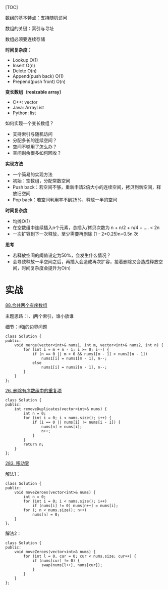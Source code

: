[TOC]

数组的基本特点：支持随机访问

数组的关键：索引与寻址

数组必须要连续存储

**时间复杂度：**

- Lookup O(1)
- Insert O(n)
- Delete O(n)
- Append(push back) O(1)
- Prepend(push front) O(n)

**变长数组（resizable array）**

- C++: vector
- Java: ArrayList
- Python: list

如何实现一个变长数组？

- 支持索引与随机访问
- 分配多长的连续空间？
- 空间不够用了怎么办？
- 空间剩余很多如何回收？

**实现方法**

- 一个简易的实现方法
- 初始：空数组，分配常数空间
- Push back：若空间不够，重新申请2倍大小的连续空间，拷贝到新空间，释放旧空间
- Pop back：若空间利用率不到25%，释放一半的空间

**时间复杂度**

- 均摊O(1)
- 在空数组中连续插入n个元素，总插入/拷贝次数为 n + n/2 + n/4 + .... < 2n
- 一次扩容到下一次释放，至少需要再删除 (1 - 2*0.25)n=0.5n 次

**思考**

- 若释放空间的阈值设定为50%，会发生什么情况？
- 会导致释放一半空间之后，再插入会造成再次扩容，接着删除又会造成释放空间，时间复杂度会提升为O(n)



# 实战

[88.合并两个有序数组](https://leetcode-cn.com/problems/merge-sorted-array/)

主题思路：i、j两个索引，谁小放谁

细节：i和j的边界问题

```
class Solution {
public:
    void merge(vector<int>& nums1, int m, vector<int>& nums2, int n) {
    	for (int i = m + n - 1; i >= 0; i--) {
    		if (n == 0 || m > 0 && nums1[m - 1] > nums2[n - 1])
    			nums1[i] = nums1[m - 1], m--;
    		else 
    			nums1[i] = nums2[n - 1], n--;
    	}
    }
};
```

[26. 删除有序数组中的重复项](https://leetcode-cn.com/problems/remove-duplicates-from-sorted-array/)

```
class Solution {
public:
    int removeDuplicates(vector<int>& nums) {
		int n = 0;
		for (int i = 0; i < nums.size(); i++) {
			if (i == 0 || nums[i] != nums[i - 1]) {
				nums[n] = nums[i];
				n++;
			}
		}
		return n;
    }
};
```

[283. 移动零](https://leetcode-cn.com/problems/move-zeroes/)

解法1：

```
class Solution {
public:
    void moveZeroes(vector<int>& nums) {
    	int n = 0;
    	for (int i = 0; i < nums.size(); i++) 
    		if (nums[i] != 0) nums[n++] = nums[i];
    	for (; n < nums.size(); n++)
    		nums[n] = 0;
    }
};
```

解法2：

```
class Solution {
public:
    void moveZeroes(vector<int>& nums) {
    	for (int l = 0, cur = 0; cur < nums.size; cur++) {
    		if (nums[cur] != 0) {
    			swap(nums[l++], nums[cur]);
    		}
    	}
    }
};
```





























































































































